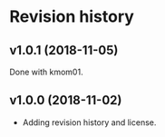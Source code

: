 Revision history
=================

v1.0.1 (2018-11-05)
-------------------
Done with kmom01.


v1.0.0 (2018-11-02)
-------------------

* Adding revision history and license.
